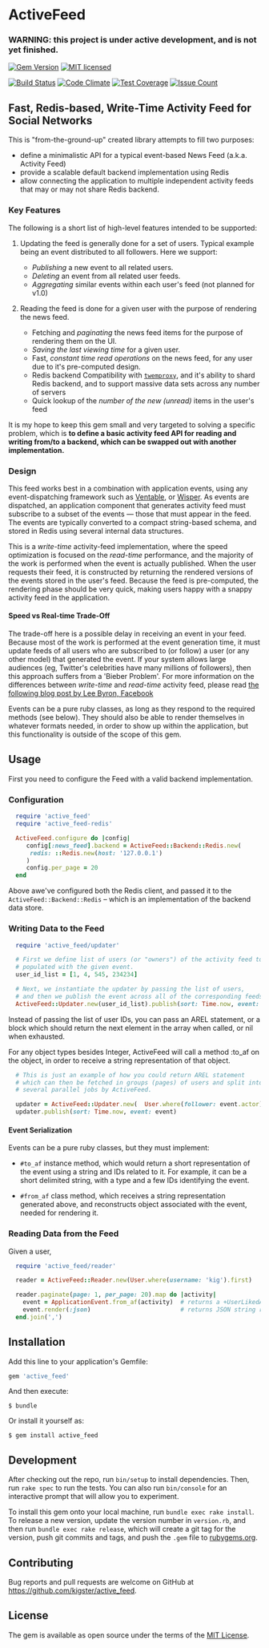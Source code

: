 # ActiveFeed

### WARNING: this project is under active development, and is not yet finished.

[![Gem Version](https://badge.fury.io/rb/active_feed.svg)](http://rubygems.org/gems/active_feed)
[![MIT licensed](https://img.shields.io/badge/license-MIT-blue.svg)](https://github.com/kigster/active_feed/master/LICENSE.txt)

[![Build Status](https://travis-ci.org/kigster/active_feed.svg?branch=master)](https://travis-ci.org/kigster/active_feed)
[![Code Climate](https://codeclimate.com/repos/5813da0398926c0088000285/badges/5e15f53bfbcd4c68cdaa/gpa.svg)](https://codeclimate.com/repos/5813da0398926c0088000285/feed)
[![Test Coverage](https://codeclimate.com/repos/5813da0398926c0088000285/badges/5e15f53bfbcd4c68cdaa/coverage.svg)](https://codeclimate.com/repos/5813da0398926c0088000285/coverage)
[![Issue Count](https://codeclimate.com/repos/5813da0398926c0088000285/badges/5e15f53bfbcd4c68cdaa/issue_count.svg)](https://codeclimate.com/repos/5813da0398926c0088000285/feed)


## Fast, Redis-based, Write-Time Activity Feed for Social Networks

This is "from-the-ground-up" created library attempts to fill two purposes:

 * define a minimalistic API for a typical event-based News Feed (a.k.a. Activity Feed)
 * provide a scalable default backend implementation using Redis
 * allow connecting the application to multiple independent activity feeds that may or may not share Redis backend.

### Key Features

The following is a short list of high-level features intended to be supported:

1. Updating the feed is generally done for a set of users. Typical example being an event distributed to all followers. Here we support:

    * _Publishing_ a new event to all related users.
    * _Deleting_ an event from all related user feeds.
    * _Aggregating_ similar events within each user's feed (not planned for v1.0)

3. Reading the feed is done for a given user with the purpose of rendering the news feed.

    * Fetching and _paginating_ the news feed items for the purpose of rendering them on the UI.
    * _Saving the last viewing time_ for a given user.
    * Fast, _constant time read operations_ on the news feed, for any user due to it's pre-computed design.
    * Redis backend Compatibility with [`twemproxy`](https://github.com/twitter/twemproxy), and it's ability to shard Redis backend, and to support massive data sets across any number of servers
    * Quick lookup of the _number of the new (unread)_ items in the user's feed

It is my hope to keep this gem small and very targeted to solving a specific problem, which is **to define a basic activity feed API for reading and writing from/to a backend, which can be swapped out with another implementation.**

### Design

This feed works best in a combination with application events, using any event-dispatching framework such as [Ventable](https://github.com/kigster/ventable), or [Wisper](https://github.com/krisleech/wisper).  As events are dispatched, an application component that generates activity feed must subscribe to a subset of the events — those that must appear in the feed. The events are typically converted to a compact string-based schema, and stored in Redis using several internal data structures.

This is a _write-time_ activity-feed implementation, where the speed optimization is focused on the _read-time_ performance, and the majority of the work is performed when the event is actually published. When the user requests their feed, it is constructed by returning the rendered versions of the events stored in the user's feed. Because the feed is pre-computed, the rendering phase should be very quick, making users happy with a snappy activity feed in the application.


#### Speed vs Real-time Trade-Off

The trade-off here is a possible delay in receiving an event in your feed. Because most of the work is performed at the event generation time, it must update feeds of all users who are subscribed to (or follow) a user (or any other model) that generated the event. If your system allows large audiences (eg, Twitter's celebrities have many millions of followers), then this approach suffers from a 'Bieber Problem'. For more information on the differences between _write-time_ and _read-time_ activity feed, please read [the following blog post by Lee Byron, Facebook](https://hashnode.com/post/architecture-how-would-you-go-about-building-an-activity-feed-like-facebook-cioe6ea7q017aru53phul68t1/answer/ciol0lbaa02q52s530vfqea0t)

Events can be a pure ruby classes, as long as they respond to the required methods (see below). They should also be able to render themselves in whatever formats needed, in order to show up within the application, but this functionality is outside of the scope of this gem.


## Usage

First you need to configure the Feed with a valid backend implementation.

### Configuration

```ruby
  require 'active_feed'
  require 'active_feed-redis'

  ActiveFeed.configure do |config|
     config[:news_feed].backend = ActiveFeed::Backend::Redis.new(
      redis: ::Redis.new(host: '127.0.0.1')
     )
     config.per_page = 20
  end
```

Above awe've configured both the Redis client, and passed it to the `ActiveFeed::Backend::Redis` – which is an implementation of the backend data store.

### Writing Data to the Feed

```ruby
  require 'active_feed/updater'

  # First we define list of users (or "owners") of the activity feed to be
  # populated with the given event.
  user_id_list = [1, 4, 545, 234234]

  # Next, we instantiate the updater by passing the list of users,
  # and then we publish the event across all of the corresponding feeds.
  ActiveFeed::Updater.new(user_id_list).publish(sort: Time.now, event: event)
```

Instead of passing the list of user IDs, you can pass an AREL statement,
or a block which should return the next element in the array when called,
or nil when exhausted.

For any object types besides Integer, ActiveFeed will call a method
:to_af on the object, in order to receive a string representation of
that object.

```ruby
  # This is just an example of how you could return AREL statement
  # which can then be fetched in groups (pages) of users and split into
  # several parallel jobs by ActiveFeed.

  updater = ActiveFeed::Updater.new(  User.where(follower: event.actor) )
  updater.publish(sort: Time.now, event: event)
```

#### Event Serialization

Events can be a pure ruby classes, but they must implement:

 * `#to_af` instance method, which would return a short representation of the event using a string and IDs related to it. For example, it can be a short delimited string, with a type and a few IDs identifying the event.

 * `#from_af` class method, which receives a string representation generated above, and reconstructs object associated with the event, needed for rendering it.

### Reading Data from the Feed

Given a user,

```ruby
  require 'active_feed/reader'

  reader = ActiveFeed::Reader.new(User.where(username: 'kig').first)

  reader.paginate(page: 1, per_page: 20).map do |activity|
    event = ApplicationEvent.from_af(activity)  # returns a +UserLikedAStoryItem+ instance
    event.render(:json)                         # returns JSON string representation of the news feed item
  end.join(',')

```

## Installation

Add this line to your application's Gemfile:

```ruby
gem 'active_feed'
```

And then execute:

    $ bundle

Or install it yourself as:

    $ gem install active_feed


## Development

After checking out the repo, run `bin/setup` to install dependencies. Then, run `rake spec` to run the tests. You can also run `bin/console` for an interactive prompt that will allow you to experiment.

To install this gem onto your local machine, run `bundle exec rake install`. To release a new version, update the version number in `version.rb`, and then run `bundle exec rake release`, which will create a git tag for the version, push git commits and tags, and push the `.gem` file to [rubygems.org](https://rubygems.org).

## Contributing

Bug reports and pull requests are welcome on GitHub at https://github.com/kigster/active_feed.


## License

The gem is available as open source under the terms of the [MIT License](http://opensource.org/licenses/MIT).

